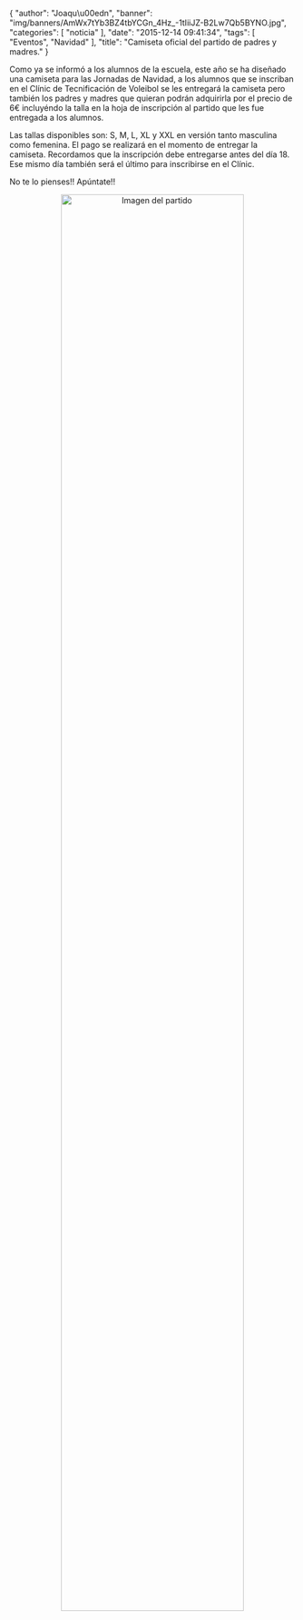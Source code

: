 {
  "author": "Joaqu\u00edn", 
  "banner": "img/banners/AmWx7tYb3BZ4tbYCGn_4Hz_-1tIiiJZ-B2Lw7Qb5BYNO.jpg", 
  "categories": [
    "noticia"
  ], 
  "date": "2015-12-14 09:41:34", 
  "tags": [
    "Eventos", 
    "Navidad"
  ], 
  "title": "Camiseta oficial del partido de padres y madres."
}

Como ya se informó a los alumnos de la escuela, este año se ha diseñado una camiseta para las Jornadas de Navidad, a los alumnos que se inscriban en el Clínic de Tecnificación de Voleibol se les entregará la camiseta pero también los padres y madres que quieran podrán adquirirla por el precio de 6€ incluyéndo la talla en la hoja de inscripción al partido que les fue entregada a los alumnos.

Las tallas disponibles son: S, M, L, XL y XXL en versión tanto masculina como femenina. El pago se realizará en el momento de entregar la camiseta. Recordamos que la inscripción debe entregarse antes del día 18. Ese mismo día también será el último para inscribirse en el Clínic.

No te lo pienses!! Apúntate!!


<center>
<a target="_new" href="http://www.advmiguelturra.org/img/banners/AmWx7tYb3BZ4tbYCGn_4Hz_-1tIiiJZ-B2Lw7Qb5BYNO.jpg"> 
<img alt="Imagen del partido" width="80%" align="center" src="http://www.advmiguelturra.org/img/banners/AmWx7tYb3BZ4tbYCGn_4Hz_-1tIiiJZ-B2Lw7Qb5BYNO.jpg"/> </a> </center>



